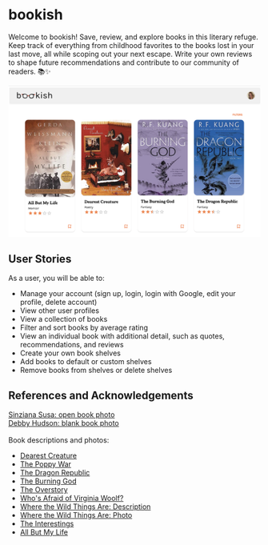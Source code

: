 # bookish
Welcome to bookish! Save, review, and explore books in this literary refuge. Keep track of everything from childhood favorites to the books lost in your last move, all while scoping out your next escape. Write your own reviews to shape future recommendations and contribute to our community of readers. 📚✨

![Home page of a book review application](./public/bookishhome.png)

## User Stories 
As a user, you will be able to: 
* Manage your account (sign up, login, login with Google, edit your profile, delete account)
* View other user profiles
* View a collection of books
* Filter and sort books by average rating
* View an individual book with additional detail, such as quotes, recommendations, and reviews 
* Create your own book shelves
* Add books to default or custom shelves
* Remove books from shelves or delete shelves 

## References and Acknowledgements
[Sinziana Susa: open book photo](https://unsplash.com/photos/SNHsMunOPME) <br>
[Debby Hudson: blank book photo](https://unsplash.com/photos/o9KNLaITFYw) <br>
<br>
Book descriptions and photos: 
* [Dearest Creature](https://www.amazon.com/Dearest-Creature-Penguin-Poets-Gerstler/dp/0143116355)
* [The Poppy War](https://www.amazon.com/Poppy-War-Novel-R-Kuang/dp/0062662589/ref=sr_1_1?crid=1C93ZL6EPINEL&keywords=the+poppy+war&qid=1689101427&s=books&sprefix=the+poppy+wa%2Cstripbooks%2C160&sr=1-1)
* [The Dragon Republic](https://www.amazon.com/Dragon-Republic-Poppy-War/dp/0062662600/ref=d_bmx_dp_bh1j8wen_sccl_2_1/141-6600875-1678045?pd_rd_w=uPrhf&content-id=amzn1.sym.89512a7c-a919-49e3-b2b6-29bdaca4f3b5&pf_rd_p=89512a7c-a919-49e3-b2b6-29bdaca4f3b5&pf_rd_r=R36QPPFTGF9NVK3PNC79&pd_rd_wg=vlg0v&pd_rd_r=25ce3365-eaea-4903-b6ed-f293e1f456fd&pd_rd_i=0062662600&psc=1)
* [The Burning God](https://www.amazon.com/Burning-God-Poppy-War/dp/0062662643/ref=pd_bxgy_img_sccl_1/141-6600875-1678045?pd_rd_w=CnFqq&content-id=amzn1.sym.26a5c67f-1a30-486b-bb90-b523ad38d5a0&pf_rd_p=26a5c67f-1a30-486b-bb90-b523ad38d5a0&pf_rd_r=GETZ072SV7TN24RYGA1G&pd_rd_wg=28ScX&pd_rd_r=9654b2a6-1ee9-4adc-a7df-f335b47bd838&pd_rd_i=0062662643&psc=1)
* [The Overstory](https://www.amazon.com/Overstory-Novel-Richard-Powers/dp/039335668X/ref=d_zg-te-pba_sccl_2_1/141-6600875-1678045?pd_rd_w=f6Pvl&content-id=amzn1.sym.081392b0-c07f-4fc2-8965-84d15d431f0d&pf_rd_p=081392b0-c07f-4fc2-8965-84d15d431f0d&pf_rd_r=K2XQEETYZ3ZKYF0JHEC0&pd_rd_wg=6unP0&pd_rd_r=fafc1baf-9d67-4c88-92cd-8872e67d65e5&pd_rd_i=039335668X&psc=1)
* [Who's Afraid of Virginia Woolf?](https://www.amazon.com/Whos-Afraid-Virginia-Woolf-Revised/dp/0451218590/ref=pd_bxgy_img_sccl_1/141-6600875-1678045?pd_rd_w=jnssG&content-id=amzn1.sym.26a5c67f-1a30-486b-bb90-b523ad38d5a0&pf_rd_p=26a5c67f-1a30-486b-bb90-b523ad38d5a0&pf_rd_r=KP94W6T15M4JPGEBZ2A3&pd_rd_wg=ESmt3&pd_rd_r=6d3aec6c-53d5-4e52-9a1c-03d70dca9b6d&pd_rd_i=0451218590&psc=1)
* [Where the Wild Things Are: Description](https://www.amazon.com/Where-Wild-Things-Maurice-Sendak/dp/0060254920/ref=tmm_hrd_swatch_0?_encoding=UTF8&qid=1689101793&sr=1-4)
* [Where the Wild Things Are: Photo](https://www.amazon.com/Where-Wild-Things-Are-Notebook/dp/B09ZQFSJLV/ref=d_pd_sbs_sccl_1_2/141-6600875-1678045?pd_rd_w=pweoL&content-id=amzn1.sym.1e7a0ba4-f11f-4432-b7d8-1aaa3945be18&pf_rd_p=1e7a0ba4-f11f-4432-b7d8-1aaa3945be18&pf_rd_r=WCD337JPSHPPWJ8HNHTG&pd_rd_wg=IcY1v&pd_rd_r=0a26455d-dd48-4ead-9f8a-032a8a5da457&pd_rd_i=B09ZQFSJLV&psc=1)
* [The Interestings](https://www.amazon.com/Interestings-Novel-Meg-Wolitzer/dp/1594632340/ref=sr_1_1?crid=1QTCVSC576813&keywords=the+interestings&qid=1689101923&s=books&sprefix=the+interestings+%2Cstripbooks%2C132&sr=1-1)
* [All But My Life](https://www.amazon.com/All-But-My-Life-Memoir/dp/0809015803/ref=sr_1_1?crid=AEXAKY7U95FR&keywords=all+but+my+life+by+gerda+weissmann+klein&qid=1689891640&sprefix=all+but+my+life%2Caps%2C132&sr=8-1)
